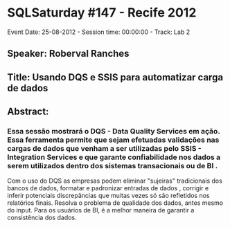 # SQLSaturday #147 - Recife 2012
Event Date: 25-08-2012 - Session time: 00:00:00 - Track: Lab 2
## Speaker: Roberval Ranches
## Title: Usando DQS e SSIS para automatizar carga de dados
## Abstract:
### Essa sessão mostrará  o DQS - Data Quality Services em ação. Essa ferramenta permite que sejam efetuadas validações nas cargas de dados que venham a ser utilizadas pelo SSIS - Integration Services e que garante confiabilidade nos dados a serem utilizados dentro dos sistemas transacionais ou de BI .
Com o uso do DQS as empresas podem eliminar "sujeiras" tradicionais dos bancos de dados, formatar e padronizar entradas de dados , corrigir e inferir potenciais discrepâncias que muitas vezes só são refletidos nos relatórios finais. Resolva o problema de qualidade dos dados, antes mesmo do input.
Para os usuários de BI, é a melhor maneira de garantir a consistência dos dados.
